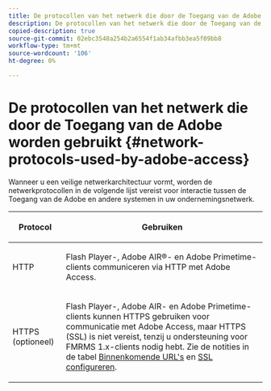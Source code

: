 ```yaml
---
title: De protocollen van het netwerk die door de Toegang van de Adobe worden gebruikt
description: De protocollen van het netwerk die door de Toegang van de Adobe worden gebruikt
copied-description: true
source-git-commit: 02ebc3548a254b2a6554f1ab34afbb3ea5f09bb8
workflow-type: tm+mt
source-wordcount: '106'
ht-degree: 0%

---
```


# De protocollen van het netwerk die door de Toegang van de Adobe worden gebruikt {#network-protocols-used-by-adobe-access}

Wanneer u een veilige netwerkarchitectuur vormt, worden de netwerkprotocollen in de volgende lijst vereist voor interactie tussen de Toegang van de Adobe en andere systemen in uw ondernemingsnetwerk.

<table frame="all" colsep="1" rowsep="1" class="+ topic/table adobe-d/table " id="table-itc-33z-n4"> 
 <thead class="- topic/thead "> 
  <tr rowsep="1" class="- topic/row "> 
   <th colname="1" class="- topic/entry entry"> <p class="- topic/p ">Protocol </p> </th> 
   <th colname="2" class="- topic/entry entry"> <p class="- topic/p ">Gebruiken </p> </th> 
  </tr> 
 </thead>
 <tbody class="- topic/tbody "> 
  <tr rowsep="1" class="- topic/row "> 
   <td colname="1" class="- topic/entry "> <p class="- topic/p ">HTTP </p> </td> 
   <td colname="2" class="- topic/entry "> <p class="- topic/p ">Flash Player-, Adobe AIR®- en Adobe Primetime-clients communiceren via HTTP met Adobe Access. </p> </td> 
  </tr> 
  <tr rowsep="0" class="- topic/row "> 
   <td colname="1" class="- topic/entry "> <p class="- topic/p ">HTTPS (optioneel) </p> </td> 
   <td colname="2" class="- topic/entry "> <p class="- topic/p ">Flash Player-, Adobe AIR- en Adobe Primetime-clients kunnen HTTPS gebruiken voor communicatie met Adobe Access, maar HTTPS (SSL) is niet vereist, tenzij u ondersteuning voor FMRMS 1.x-clients nodig hebt. Zie de notities in de tabel <a href="network-topology-firewall-rules.md" format="dita" scope="local"> Binnenkomende URL's</a> en <a href="network-topology-nw-protocols.md"> SSL configureren</a>. </p> </td> 
  </tr> 
 </tbody> 
</table>
